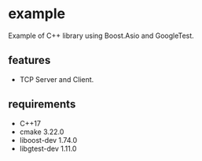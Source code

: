 # example
Example of C++ library using Boost.Asio and GoogleTest.
## features
- TCP Server and Client.
## requirements
- C++17
- cmake 3.22.0
- liboost-dev 1.74.0
- libgtest-dev 1.11.0
